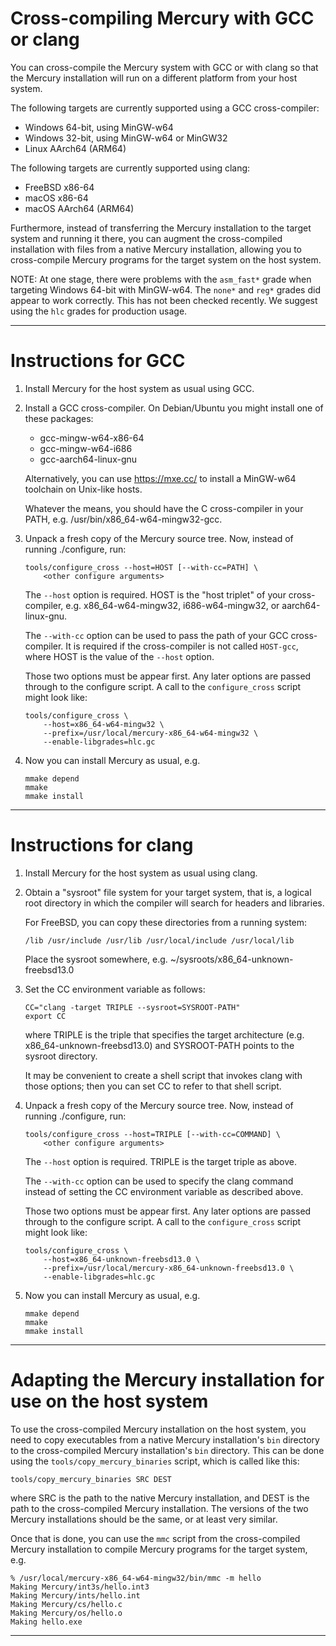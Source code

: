 Cross-compiling Mercury with GCC or clang
========================================

You can cross-compile the Mercury system with GCC or with clang so that the
Mercury installation will run on a different platform from your host system.

The following targets are currently supported using a GCC cross-compiler:

  * Windows 64-bit, using MinGW-w64
  * Windows 32-bit, using MinGW-w64 or MinGW32
  * Linux AArch64 (ARM64)

The following targets are currently supported using clang:

  * FreeBSD x86-64
  * macOS x86-64
  * macOS AArch64 (ARM64)

Furthermore, instead of transferring the Mercury installation to the target
system and running it there, you can augment the cross-compiled installation
with files from a native Mercury installation, allowing you to cross-compile
Mercury programs for the target system on the host system.

NOTE: At one stage, there were problems with the `asm_fast*` grade when
targeting Windows 64-bit with MinGW-w64. The `none*` and `reg*` grades did
appear to work correctly. This has not been checked recently. We suggest using
the `hlc` grades for production usage.

-----------------------------------------------------------------------------

Instructions for GCC
====================

 1. Install Mercury for the host system as usual using GCC.

 2. Install a GCC cross-compiler.
    On Debian/Ubuntu you might install one of these packages:

      - gcc-mingw-w64-x86-64
      - gcc-mingw-w64-i686
      - gcc-aarch64-linux-gnu

    Alternatively, you can use <https://mxe.cc/> to install a MinGW-w64
    toolchain on Unix-like hosts.

    Whatever the means, you should have the C cross-compiler in your PATH,
    e.g. /usr/bin/x86_64-w64-mingw32-gcc.

 3. Unpack a fresh copy of the Mercury source tree.
    Now, instead of running ./configure, run:

        tools/configure_cross --host=HOST [--with-cc=PATH] \
            <other configure arguments>

    The `--host` option is required. HOST is the "host triplet" of your
    cross-compiler, e.g. x86_64-w64-mingw32, i686-w64-mingw32, or
    aarch64-linux-gnu.

    The `--with-cc` option can be used to pass the path of your GCC
    cross-compiler. It is required if the cross-compiler is not called
    `HOST-gcc`, where HOST is the value of the `--host` option.

    Those two options must be appear first. Any later options are passed
    through to the configure script. A call to the `configure_cross` script
    might look like:

        tools/configure_cross \
            --host=x86_64-w64-mingw32 \
            --prefix=/usr/local/mercury-x86_64-w64-mingw32 \
            --enable-libgrades=hlc.gc

 4. Now you can install Mercury as usual, e.g.

        mmake depend
        mmake
        mmake install

-----------------------------------------------------------------------------

Instructions for clang
======================

 1. Install Mercury for the host system as usual using clang.

 2. Obtain a "sysroot" file system for your target system, that is,
    a logical root directory in which the compiler will search for headers and
    libraries.

    For FreeBSD, you can copy these directories from a running system:

        /lib /usr/include /usr/lib /usr/local/include /usr/local/lib

    Place the sysroot somewhere, e.g. ~/sysroots/x86_64-unknown-freebsd13.0

 3. Set the CC environment variable as follows:

        CC="clang -target TRIPLE --sysroot=SYSROOT-PATH"
        export CC

    where TRIPLE is the triple that specifies the target architecture
    (e.g. x86_64-unknown-freebsd13.0) and SYSROOT-PATH points to the sysroot
    directory.

    It may be convenient to create a shell script that invokes clang with those
    options; then you can set CC to refer to that shell script.

 4. Unpack a fresh copy of the Mercury source tree.
    Now, instead of running ./configure, run:

        tools/configure_cross --host=TRIPLE [--with-cc=COMMAND] \
            <other configure arguments>

    The `--host` option is required. TRIPLE is the target triple as above.

    The `--with-cc` option can be used to specify the clang command instead of
    setting the CC environment variable as described above.

    Those two options must be appear first. Any later options are passed
    through to the configure script. A call to the `configure_cross` script
    might look like:

        tools/configure_cross \
            --host=x86_64-unknown-freebsd13.0 \
            --prefix=/usr/local/mercury-x86_64-unknown-freebsd13.0 \
            --enable-libgrades=hlc.gc

 5. Now you can install Mercury as usual, e.g.

        mmake depend
        mmake
        mmake install

-----------------------------------------------------------------------------

Adapting the Mercury installation for use on the host system
============================================================

To use the cross-compiled Mercury installation on the host system,
you need to copy executables from a native Mercury installation's `bin`
directory to the cross-compiled Mercury installation's `bin` directory.
This can be done using the `tools/copy_mercury_binaries` script,
which is called like this:

    tools/copy_mercury_binaries SRC DEST

where SRC is the path to the native Mercury installation,
and DEST is the path to the cross-compiled Mercury installation.
The versions of the two Mercury installations should be the same,
or at least very similar.

Once that is done, you can use the `mmc` script from the cross-compiled Mercury
installation to compile Mercury programs for the target system, e.g.

    % /usr/local/mercury-x86_64-w64-mingw32/bin/mmc -m hello
    Making Mercury/int3s/hello.int3
    Making Mercury/ints/hello.int
    Making Mercury/cs/hello.c
    Making Mercury/os/hello.o
    Making hello.exe

-----------------------------------------------------------------------------
